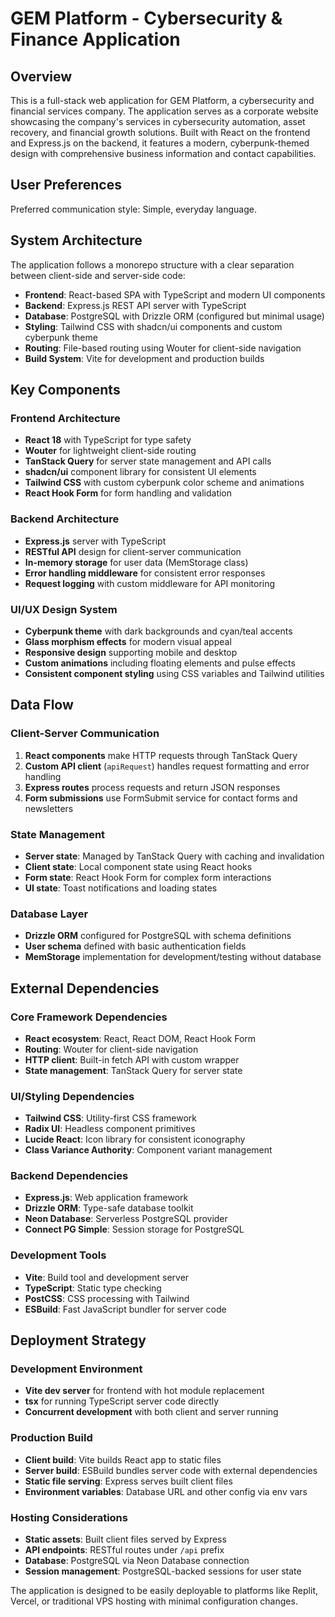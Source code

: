 # GEM Platform - Cybersecurity & Finance Application

## Overview

This is a full-stack web application for GEM Platform, a cybersecurity and financial services company. The application serves as a corporate website showcasing the company's services in cybersecurity automation, asset recovery, and financial growth solutions. Built with React on the frontend and Express.js on the backend, it features a modern, cyberpunk-themed design with comprehensive business information and contact capabilities.

## User Preferences

Preferred communication style: Simple, everyday language.

## System Architecture

The application follows a monorepo structure with a clear separation between client-side and server-side code:

- **Frontend**: React-based SPA with TypeScript and modern UI components
- **Backend**: Express.js REST API server with TypeScript
- **Database**: PostgreSQL with Drizzle ORM (configured but minimal usage)
- **Styling**: Tailwind CSS with shadcn/ui components and custom cyberpunk theme
- **Routing**: File-based routing using Wouter for client-side navigation
- **Build System**: Vite for development and production builds

## Key Components

### Frontend Architecture
- **React 18** with TypeScript for type safety
- **Wouter** for lightweight client-side routing
- **TanStack Query** for server state management and API calls
- **shadcn/ui** component library for consistent UI elements
- **Tailwind CSS** with custom cyberpunk color scheme and animations
- **React Hook Form** for form handling and validation

### Backend Architecture
- **Express.js** server with TypeScript
- **RESTful API** design for client-server communication
- **In-memory storage** for user data (MemStorage class)
- **Error handling middleware** for consistent error responses
- **Request logging** with custom middleware for API monitoring

### UI/UX Design System
- **Cyberpunk theme** with dark backgrounds and cyan/teal accents
- **Glass morphism effects** for modern visual appeal
- **Responsive design** supporting mobile and desktop
- **Custom animations** including floating elements and pulse effects
- **Consistent component styling** using CSS variables and Tailwind utilities

## Data Flow

### Client-Server Communication
1. **React components** make HTTP requests through TanStack Query
2. **Custom API client** (`apiRequest`) handles request formatting and error handling
3. **Express routes** process requests and return JSON responses
4. **Form submissions** use FormSubmit service for contact forms and newsletters

### State Management
- **Server state**: Managed by TanStack Query with caching and invalidation
- **Client state**: Local component state using React hooks
- **Form state**: React Hook Form for complex form interactions
- **UI state**: Toast notifications and loading states

### Database Layer
- **Drizzle ORM** configured for PostgreSQL with schema definitions
- **User schema** defined with basic authentication fields
- **MemStorage** implementation for development/testing without database

## External Dependencies

### Core Framework Dependencies
- **React ecosystem**: React, React DOM, React Hook Form
- **Routing**: Wouter for client-side navigation
- **HTTP client**: Built-in fetch API with custom wrapper
- **State management**: TanStack Query for server state

### UI/Styling Dependencies
- **Tailwind CSS**: Utility-first CSS framework
- **Radix UI**: Headless component primitives
- **Lucide React**: Icon library for consistent iconography
- **Class Variance Authority**: Component variant management

### Backend Dependencies
- **Express.js**: Web application framework
- **Drizzle ORM**: Type-safe database toolkit
- **Neon Database**: Serverless PostgreSQL provider
- **Connect PG Simple**: Session storage for PostgreSQL

### Development Tools
- **Vite**: Build tool and development server
- **TypeScript**: Static type checking
- **PostCSS**: CSS processing with Tailwind
- **ESBuild**: Fast JavaScript bundler for server code

## Deployment Strategy

### Development Environment
- **Vite dev server** for frontend with hot module replacement
- **tsx** for running TypeScript server code directly
- **Concurrent development** with both client and server running

### Production Build
- **Client build**: Vite builds React app to static files
- **Server build**: ESBuild bundles server code with external dependencies
- **Static file serving**: Express serves built client files
- **Environment variables**: Database URL and other config via env vars

### Hosting Considerations
- **Static assets**: Built client files served by Express
- **API endpoints**: RESTful routes under `/api` prefix
- **Database**: PostgreSQL via Neon Database connection
- **Session management**: PostgreSQL-backed sessions for user state

The application is designed to be easily deployable to platforms like Replit, Vercel, or traditional VPS hosting with minimal configuration changes.